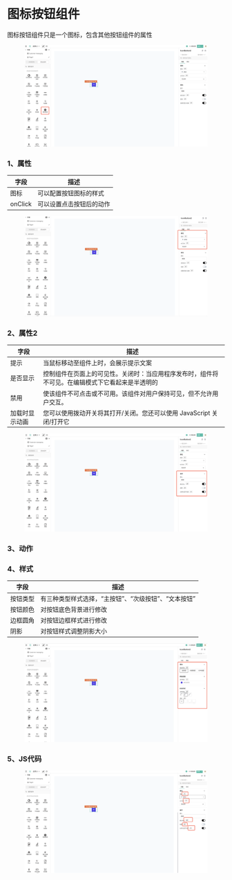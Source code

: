 # 图标按钮组件

图标按钮组件只是一个图标，包含其他按钮组件的属性

<figure><img src="../../../.gitbook/assets/image (102) (1).png" alt=""><figcaption></figcaption></figure>

### 1、属性

| 字段      | 描述           |
| ------- | ------------ |
| 图标      | 可以配置按钮图标的样式  |
| onClick | 可以设置点击按钮后的动作 |

<figure><img src="../../../.gitbook/assets/image (131).png" alt=""><figcaption></figcaption></figure>

### 2、属性2

| 字段      | 描述                                               |
| ------- | ------------------------------------------------ |
| 提示      | 当鼠标移动至组件上时，会展示提示文案                               |
| 是否显示    | 控制组件在页面上的可见性。关闭时：当应用程序发布时，组件将不可见。在编辑模式下它看起来是半透明的 |
| 禁用      | 使该组件不可点击或不可用。该组件对用户保持可见，但不允许用户交互。                |
| 加载时显示动画 | 您可以使用拨动开关将其打开/关闭。您还可以使用 JavaScript 关闭/打开它        |

<figure><img src="../../../.gitbook/assets/image (115).png" alt=""><figcaption></figcaption></figure>

### 3、动作





### 4、样式

| 字段   | 描述                            |
| ---- | ----------------------------- |
| 按钮类型 | 有三种类型样式选择，“主按钮”、“次级按钮”、“文本按钮” |
| 按钮颜色 | 对按钮底色背景进行修改                   |
| 边框圆角 | 对按钮边框样式进行修改                   |
| 阴影   | 对按钮样式调整阴影大小                   |

<figure><img src="../../../.gitbook/assets/image (120).png" alt=""><figcaption></figcaption></figure>



### 5、JS代码



<figure><img src="../../../.gitbook/assets/image (113).png" alt=""><figcaption></figcaption></figure>
